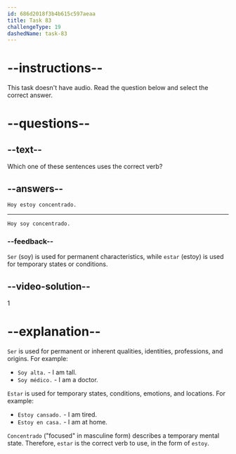 ```yaml
---
id: 686d2018f3b4b615c597aeaa
title: Task 83
challengeType: 19
dashedName: task-83
---
```


<!-- NO AUDIO -->

# --instructions--

This task doesn't have audio. Read the question below and select the correct answer.

# --questions--

## --text--

Which one of these sentences uses the correct verb?

## --answers--

`Hoy estoy concentrado.`

---

`Hoy soy concentrado.`

### --feedback--

`Ser` (soy) is used for permanent characteristics, while `estar` (estoy) is used for temporary states or conditions.

## --video-solution--

1

# --explanation--

`Ser` is used for permanent or inherent qualities, identities, professions, and origins. For example:

- `Soy alta.` - I am tall.
- `Soy médico.` - I am a doctor.

`Estar` is used for temporary states, conditions, emotions, and locations. For example:

- `Estoy cansado.` - I am tired.
- `Estoy en casa.` - I am at home.

`Concentrado` ("focused" in masculine form) describes a temporary mental state. Therefore, `estar` is the correct verb to use, in the form of `estoy`.
